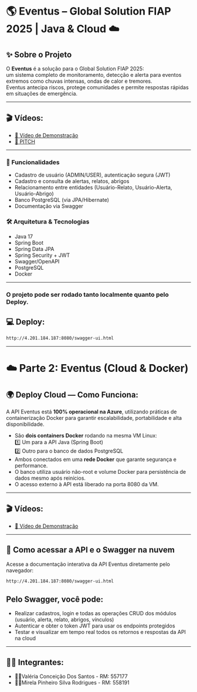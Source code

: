 # 🌎 Eventus – Global Solution FIAP 2025 | Java & Cloud ☁️

## ✨ Sobre o Projeto

O **Eventus** é a solução para o Global Solution FIAP 2025:  
um sistema completo de monitoramento, detecção e alerta para eventos extremos como chuvas intensas, ondas de calor e tremores.  
Eventus antecipa riscos, protege comunidades e permite respostas rápidas em situações de emergência.

---

## 🎬 Vídeos:

- [🔗 Vídeo de Demonstração](https://youtu.be/SEU-VIDEO-DEMO)
- [🔗 PITCH](https://youtu.be/OAyBGUx5pc8)

---

### 🚀 Funcionalidades
- Cadastro de usuário (ADMIN/USER), autenticação segura (JWT)
- Cadastro e consulta de alertas, relatos, abrigos
- Relacionamento entre entidades (Usuário-Relato, Usuário-Alerta, Usuário-Abrigo)
- Banco PostgreSQL (via JPA/Hibernate)
- Documentação via Swagger

### 🛠️ Arquitetura & Tecnologias
- Java 17
- Spring Boot
- Spring Data JPA
- Spring Security + JWT
- Swagger/OpenAPI
- PostgreSQL
- Docker

---
### O projeto pode ser rodado tanto localmente quanto pelo Deploy.

## 💻 Deploy:
```bash
http://4.201.184.187:8080/swagger-ui.html
```
---
# ☁️ Parte 2: Eventus (Cloud & Docker)

## 🌍 Deploy Cloud — Como Funciona:
A API Eventus está **100% operacional na Azure**, utilizando práticas de containerização Docker para garantir escalabilidade, portabilidade e alta disponibilidade.

- São **dois containers Docker** rodando na mesma VM Linux:  
  1️⃣ Um para a API Java (Spring Boot)  
  2️⃣ Outro para o banco de dados PostgreSQL  
- Ambos conectados em uma **rede Docker** que garante segurança e performance.
- O banco utiliza usuário não-root e volume Docker para persistência de dados mesmo após reinícios.
- O acesso externo à API está liberado na porta 8080 da VM.

---

## 🎬 Vídeos:

- [🔗 Vídeo de Demonstração](https://youtu.be/tOTVxaakXTU?si=i29FENyucF_0kLBj)

---

## 🔎 Como acessar a API e o Swagger na nuvem
Acesse a documentação interativa da API Eventus diretamente pelo navegador:

```bash
http://4.201.184.187:8080/swagger-ui.html
```

## Pelo Swagger, você pode:
- Realizar cadastros, login e todas as operações CRUD dos módulos (usuário, alerta, relato, abrigos, vínculos)
- Autenticar e obter o token JWT para usar os endpoints protegidos
- Testar e visualizar em tempo real todos os retornos e respostas da API na cloud

---

## 👩‍💻 Integrantes: 
- 💁‍♀️Valéria Conceição Dos Santos - RM: 557177
- 💁‍♀️Mirela Pinheiro Silva Rodrigues - RM: 558191
